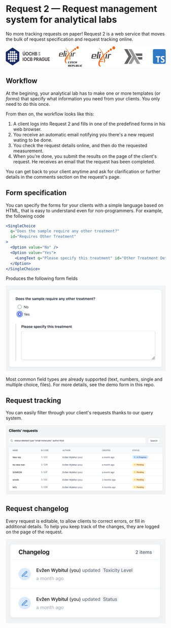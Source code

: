 # Request 2 — Request management system for analytical labs

No more tracking requests on paper! Request 2 is a web service that moves the bulk of request specification and request tracking online.

<img src="images/banner.svg" alt="Logo Banner" height="64px">

## Workflow

At the begining, your analytical lab has to make one or more templates (or _forms_) that specify what information you need from your clients. You only need to do this once.

From then on, the workflow looks like this:

1. A client logs into Request 2 and fills in one of the predefined forms in his web browser.
2. You receive an automatic email notifying you there's a new request wating to be done.
3. You check the request details online, and then do the requested measurement.
4. When you're done, you submit the results on the page of the client's request. He receives an email that the request has been completed.

You can get back to your client anytime and ask for clarification or further details in the comments section on the request's page.

## Form specification

You can specify the forms for your clients with a simple language based on HTML, that is easy to understand even for non-programmers. For example, the following code

```jsx
<SingleChoice
  q="Does the sample require any other treatment?"
  id="Requires Other Treatment"
>
  <Option value="No" />
  <Option value="Yes">
    <LongText q="Please specify this treatment" id="Other Treatment Details" />
  </Option>
</SingleChoice>
```

Produces the following form fields

![Example form field](images/form_example.png)

Most common field types are already supported (text, numbers, single and multiple choice, files). For more details, see the demo form in this repo.


## Request tracking

You can easily filter through your client's requests thanks to our query system.

![Example form field](images/requests.png)

## Request changelog

Every request is editable, to allow clients to correct errors, or fill in additional details. To help you keep track of the changes, they are logged on the page of the request.

![Example form field](images/changelog.png)
